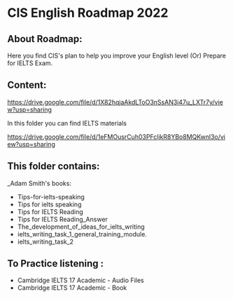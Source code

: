 # CIS English Roadmap 2022

## About Roadmap:
Here you find CIS's plan to help you improve your English level (Or) Prepare for IELTS Exam.
## Content:
https://drive.google.com/file/d/1X82hqjaAkdLToO3nSsAN3i47u_LXTr7y/view?usp=sharing

In this folder you can find IELTS materials

https://drive.google.com/file/d/1eFMOusrCuh03PFcljkR8YBo8MQKwnl3o/view?usp=sharing

## This folder contains:

_Adam Smith's books:

- Tips-for-ielts-speaking
- Tips for ielts speaking
- Tips for IELTS Reading
- Tips for IELTS Reading_Answer
- The_development_of_ideas_for_ielts_writing
- ielts_writing_task_1_general_training_module.
- ielts_writing_task_2

## To Practice listening :

- Cambridge IELTS 17 Academic - Audio Files
- Cambridge IELTS 17 Academic - Book

